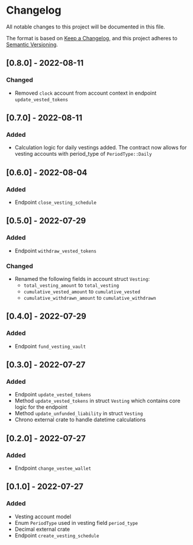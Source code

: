 # Changelog

All notable changes to this project will be documented in this file.

The format is based on [Keep a
Changelog](https://keepachangelog.com/en/1.0.0/), and this project adheres to
[Semantic Versioning](https://semver.org/spec/v2.0.0.html).

## [0.8.0] - 2022-08-11
### Changed

- Removed `clock` account from account context in endpoint 
  `update_vested_tokens`

## [0.7.0] - 2022-08-11
### Added

- Calculation logic for daily vestings added. The contract now allows for
  vesting accounts with period_type of `PeriodType::Daily`

## [0.6.0] - 2022-08-04

### Added

- Endpoint `close_vesting_schedule`

## [0.5.0] - 2022-07-29

### Added

- Endpoint `withdraw_vested_tokens`
  
### Changed

- Renamed the following fields in account struct `Vesting`:
  - `total_vesting_amount` to `total_vesting`
  - `cumulative_vested_amount` to `cumulative_vested`
  - `cumulative_withdrawn_amount` to `cumulative_withdrawn`

## [0.4.0] - 2022-07-29

### Added

- Endpoint `fund_vesting_vault`

## [0.3.0] - 2022-07-27

### Added

- Endpoint `update_vested_tokens`
- Method `update_vested_tokens` in struct `Vesting` which contains
  core logic for the endpoint
- Method `update_unfunded_liability` in struct `Vesting`
- Chrono external crate to handle datetime calculations

## [0.2.0] - 2022-07-27

### Added

- Endpoint `change_vestee_wallet`

## [0.1.0] - 2022-07-27

### Added

- Vesting account model
- Enum `PeriodType` used in vesting field `period_type`
- Decimal external crate
- Endpoint `create_vesting_schedule`